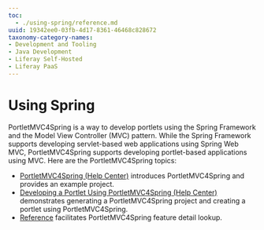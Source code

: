 ```yaml
---
toc:
  - ./using-spring/reference.md
uuid: 19342ee0-03fb-4d17-8361-46468c828672
taxonomy-category-names:
- Development and Tooling
- Java Development
- Liferay Self-Hosted
- Liferay PaaS
---
```

# Using Spring

PortletMVC4Spring is a way to develop portlets using the Spring Framework and the Model View Controller (MVC) pattern. While the Spring Framework supports developing servlet-based web applications using Spring Web MVC, PortletMVC4Spring supports developing portlet-based applications using MVC. Here are the PortletMVC4Spring topics:

* [PortletMVC4Spring \(Help Center\)](https://help.liferay.com/hc/en-us/articles/360029850931-PortletMVC4Spring) introduces PortletMVC4Spring and provides an example project.
* [Developing a Portlet Using PortletMVC4Spring \(Help Center\)](https://help.liferay.com/hc/en-us/articles/360029028171-Developing-a-Portlet-Using-PortletMVC4Spring) demonstrates generating a PortletMVC4Spring project and creating a portlet using PortletMVC4Spring.
* [Reference](./using-spring/reference.md) facilitates PortletMVC4Spring feature detail lookup.
